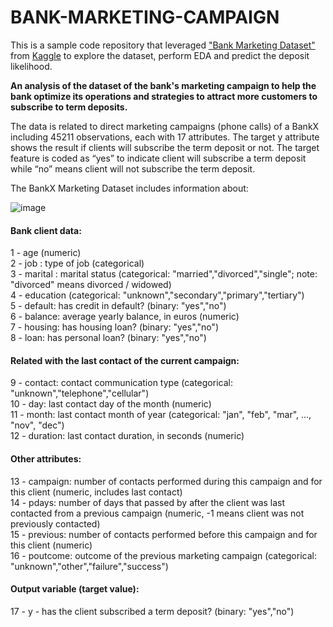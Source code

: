 # BANK-MARKETING-CAMPAIGN

This is a sample code repository that leveraged ["Bank Marketing Dataset"](https://www.kaggle.com/datasets/janiobachmann/bank-marketing-dataset) from [Kaggle](https://www.kaggle.com/) to explore the dataset, perform EDA and predict the deposit likelihood.

<b> An analysis of the dataset of the bank's marketing campaign to help the bank optimize its operations and strategies to attract more customers to subscribe to term deposits. </b>

The data is related to direct marketing campaigns (phone calls) of a BankX including 45211 observations, each with 17 attributes. The target y attribute shows the result if clients will subscribe the term deposit or not. The target feature is coded as “yes” to indicate client will subscribe a term deposit while “no” means client will not subscribe the term deposit.<br>

The BankX Marketing Dataset includes information about: <br>

![image](https://user-images.githubusercontent.com/118675548/211368337-a1477269-36ce-4e84-8214-3afce268f2d5.png)

#### Bank client data:
1 - age (numeric) <br>
2 - job : type of job (categorical) <br>
3 - marital : marital status (categorical: "married","divorced","single"; note: "divorced" means divorced / widowed) <br>
4 - education (categorical: "unknown","secondary","primary","tertiary") <br>
5 - default: has credit in default? (binary: "yes","no") <br>
6 - balance: average yearly balance, in euros (numeric) <br>
7 - housing: has housing loan? (binary: "yes","no") <br>
8 - loan: has personal loan? (binary: "yes","no") <br>
#### Related with the last contact of the current campaign:
9 - contact: contact communication type (categorical: "unknown","telephone","cellular") <br>
10 - day: last contact day of the month (numeric) <br>
11 - month: last contact month of year (categorical: "jan", "feb", "mar", ..., "nov", "dec") <br>
12 - duration: last contact duration, in seconds (numeric) <br>
#### Other attributes:
13 - campaign: number of contacts performed during this campaign and for this client (numeric, includes last contact) <br>
14 - pdays: number of days that passed by after the client was last contacted from a previous campaign (numeric, -1 means client was not previously contacted) <br>
15 - previous: number of contacts performed before this campaign and for this client (numeric)<br>
16 - poutcome: outcome of the previous marketing campaign (categorical: "unknown","other","failure","success")<br>

#### Output variable (target value):
17 - y - has the client subscribed a term deposit? (binary: "yes","no")

